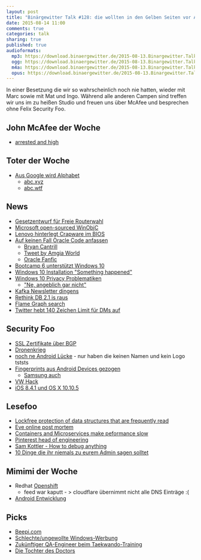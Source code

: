 ```yaml
---
layout: post
title: "Binärgewitter Talk #128: die wollten in den Gelben Seiten vor Apple sein"
date: 2015-08-14 11:00
comments: true
categories: talk
sharing: true
published: true
audioformats:
  mp3: https://download.binaergewitter.de/2015-08-13.Binargewitter.Talk.128.mp3
  ogg: https://download.binaergewitter.de/2015-08-13.Binargewitter.Talk.128.ogg
  m4a: https://download.binaergewitter.de/2015-08-13.Binargewitter.Talk.128.m4a
  opus: https://download.binaergewitter.de/2015-08-13.Binargewitter.Talk.128.opus
---
```

In einer Besetzung die wir so wahrscheinlich noch nie hatten, wieder mit Marc sowie mit Mat und Ingo. Während alle anderen Campen sind treffen wir uns im zu heißen Studio und freuen uns über McAfee und besprechen ohne Felix Security Foo.

## John McAfee der Woche

- [arrested and high](http://gawker.com/john-mcafee-arrested-while-armed-and-high-as-hell-on-xa-1722563654)

## Toter der Woche

- [Aus Google wird Alphabet](http://www.golem.de/news/neuer-mutterkonzern-aus-google-wird-alphabet-1508-115680.html)
  * [abc.xyz](http://abc.xyz)
  * [abc.wtf](http://abc.wtf)

## News

- [Gesetzentwurf für Freie Routerwahl](http://www.bmwi.de/DE/Themen/Digitale-Welt/Netzpolitik/freie-routerwahl.html)
- [Microsoft open-sourced WinObjC](https://github.com/Microsoft/WinObjC)
- [Lenovo hinterlegt Crapware im BIOS](http://www.osnews.com/story/28774/Lenovo_used_firmware_to_install_persistent_crapware)
- [Auf keinen Fall Oracle Code anfassen](http://arstechnica.com/information-technology/2015/08/oracle-security-chief-to-customers-stop-checking-our-code-for-vulnerabilities/)
  * [Bryan Cantrill](https://twitter.com/bcantrill)
  * [Tweet by Amgia World](http://www.mobilegeeks.de/news/ein-tweet-in-1988-amiga-world-prophezeit-twitter-18-jahre-vor-seiner-zeit/)
  * [Oracle Fanfic](https://twitter.com/hashtag/oraclefanfic?src=hash)
- [Bootcamp 6 unterstützt Windows 10](http://www.computerbase.de/2015-08/boot-camp-apple-unterstuetzt-nun-auch-windows-10/)
- [Windows 10 Installation "Something happened"](https://twitter.com/JonyIveParody/status/626419539211866112)
- [Windows 10 Privacy Problematiken](http://imgur.com/gallery/I8u2G)
  * ["Ne, angeblich gar nicht"](http://imgur.com/t/windows_10/oQDnY)
- [Kafka Newsletter dingens](http://www.confluent.io/blog/log-compaction-highlights-stream-processing-kafka-2015-08)
- [Rethink DB 2.1 is raus](http://rethinkdb.com/blog/2.1-release/)
- [Flame Graph search](http://www.brendangregg.com/blog/2015-08-11/flame-graph-search.html)
- [Twitter hebt 140 Zeichen Limit für DMs auf](https://blog.twitter.com/2015/removing-the-140-character-limit-from-direct-messages)

## Security Foo

- [SSL Zertifikate über BGP](http://www.heise.de/newsticker/meldung/Beliebige-SSL-Zertifikate-durch-Missbrauch-der-Uralt-Internettechnik-BGP-2774454.html)
- [Dronenkrieg](http://www.heise.de/newsticker/meldung/WLAN-Pakete-holen-Kamera-Drohne-vom-Himmel-2775831.html)
- [noch ne Android Lücke](http://www.heise.de/newsticker/meldung/Android-Und-noch-eine-schwere-Sicherheitsluecke-2777648.html) - nur haben die keinen Namen und kein Logo tststs
- [Fingerprints aus Android Devices gezogen](http://www.theregister.co.uk/2015/08/10/htc_caught_storing_fingerprints_as_worldreadable_cleartext/?mt=1439238416464)
  * [Samsung auch](http://www.theregister.co.uk/2015/04/23/samsung_galaxy_s5_fingerprints/)
- [VW Hack](http://www.heise.de/newsticker/meldung/VW-Wegfahrsperre-Volkwagen-Hack-endlich-veroeffentlicht-2778632.html)
- [iOS 8.4.1 und OS X 10.10.5](http://www.heise.de/newsticker/meldung/Apple-Updates-iOS-8-4-1-und-OS-X-10-10-5-beheben-Fehler-und-schliessen-Luecken-2778837.html)

## Lesefoo

- [Lockfree protection of data structures that are frequently read](https://www.arangodb.com/2015/08/lockfree-protection-of-data-structures-that-are-frequently-read/)
- [Eve online post mortem](http://community.eveonline.com/news/dev-blogs/behind-the-scenes-of-a-long-eve-online-downtime)
- [Containers and Microservices make peformance slow](https://speakerdeck.com/garethr/containers-and-microservices-make-performance-worse)
- [Pinterest head of engineering](http://techcrunch.com/2015/08/01/a-conversation-with-michael-lopp-pinterests-head-of-engineering/)
- [Sam Kottler - How to debug anything](https://speakerdeck.com/skottler/how-to-debug-anything-devopsday-pgh)
- [10 Dinge die ihr niemals zu eurem Admin sagen solltet](https://www.wired.de/collection/latest/diese-10-satze-solltet-ihr-niemals-zu-eurem-admin-sagen)

## Mimimi der Woche

- Redhat [Openshift](https://www.openshift.com/)
  * feed war kaputt - > cloudflare übernimmt nicht alle DNS Einträge :(
- [Android Entwicklung](https://twitter.com/ranterle/status/631477490179928064)

## Picks

- [Beepi.com](https://www.beepi.com)
- [Schlechte/ungewollte Windows-Werbung](https://twitter.com/markrussinovich/status/631505582139117569)
- [Zukünftiger QA-Engineer beim Taekwando-Training](https://www.youtube.com/watch?v=1ZLN9AzxVa8)
- [Die Tochter des Doctors](http://9gag.com/gag/aqmAgeQ)
